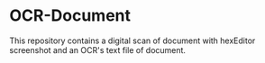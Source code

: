 # OCR-Document
This repository contains a digital scan of document with hexEditor screenshot and an OCR's text file of document.

